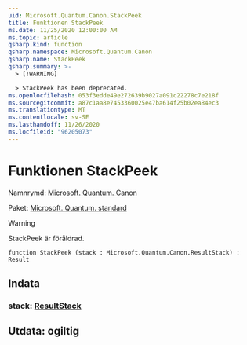 ```yaml
---
uid: Microsoft.Quantum.Canon.StackPeek
title: Funktionen StackPeek
ms.date: 11/25/2020 12:00:00 AM
ms.topic: article
qsharp.kind: function
qsharp.namespace: Microsoft.Quantum.Canon
qsharp.name: StackPeek
qsharp.summary: >-
  > [!WARNING]

  > StackPeek has been deprecated.
ms.openlocfilehash: 053f3edde49e272639b9027a091c22278c7e218f
ms.sourcegitcommit: a87c1aa8e7453360025e47ba614f25b02ea84ec3
ms.translationtype: MT
ms.contentlocale: sv-SE
ms.lasthandoff: 11/26/2020
ms.locfileid: "96205073"
---
```

# <a name="stackpeek-function"></a>Funktionen StackPeek

Namnrymd: [Microsoft. Quantum. Canon](xref:Microsoft.Quantum.Canon)

Paket: [Microsoft. Quantum. standard](https://nuget.org/packages/Microsoft.Quantum.Standard)


> [!WARNING]
> StackPeek är föråldrad.



```qsharp
function StackPeek (stack : Microsoft.Quantum.Canon.ResultStack) : Result
```


## <a name="input"></a>Indata

### <a name="stack--resultstack"></a>stack: [ResultStack](xref:Microsoft.Quantum.Canon.ResultStack)





## <a name="output--__invalidresult__"></a>Utdata: __ogiltig <Result>__


